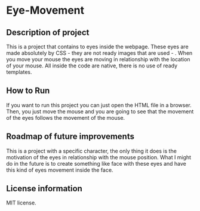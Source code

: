 # Eye-Movement
## Description of project
This is a project that contains to eyes inside the webpage. These eyes are made absolutely by CSS - they are not ready images that are used - . When you move your mouse the eyes are moving in relationship with the location of your mouse. All inside the code are native, there is no use of ready templates.
## How to Run
If you want to run this project you can just open the HTML file in a browser. Then, you just move the mouse and you are going to see that the movement of the eyes follows the movement of the mouse.
## Roadmap of future improvements
This is a project with a specific character, the only thing it does is the motivation of the eyes in relationship with the mouse position. What I might do in the future is to create something like face with these eyes and have this kind of eyes movement inside the face.
## License information
MIT license.
